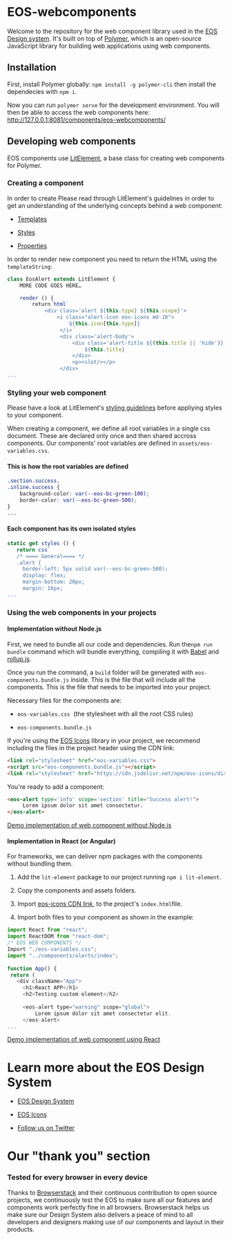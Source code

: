 # EOS-webcomponents

Welcome to the repository for the web component library used in the [EOS Design system](https://gitlab.com/SUSE-UIUX/eos). It's built on top of [Polymer](https://www.polymer-project.org/), which is an open-source JavaScript library for building web applications using web components.

## Installation

First, install Polymer globally:  `npm install -g polymer-cli` then install the dependecies with `npm i`.

Now you can run `polymer serve` for the development environment. You will then be able to access the web components here: http://127.0.0.1:8081/components/eos-webcomponents/

## Developing web components

EOS components use [LitElement](https://lit-element.polymer-project.org/), a base class for creating web components for Polymer.

### Creating a component

In order to create Please read through LitElement's guidelines in order to get an understanding of  the underlying concepts behind a web component:

* [Templates](https://lit-element.polymer-project.org/guide/templates)

* [Styles](https://lit-element.polymer-project.org/guide/styles)

* [Properties](https://lit-element.polymer-project.org/guide/properties)

In order to render new component you need to return  the HTML using the  `templateString`:

```javascript
class EosAlert extends LitElement {
    MORE CODE GOES HERE…

    render () {
        return html`
            <div class='alert ${this.type} ${this.scope}'>
                <i class="alert-icon eos-icons md-18">
                    ${this.icon[this.type]}
                 </i>
                 <div class='alert-body'>
                     <div class='alert-title ${(this.title || 'hide')}'>
                         ${this.title}
                     </div>
                     <p><slot/></p>
                 </div> 
...
```

### Styling your web component

Please have a look at LitElement's [styling guidelines](https://lit-element.polymer-project.org/guide/styles) before appliying styles to your component.

When creating a component, we define all root variables in a single css document. These are declared only once and then shared accross components. Our components' root variables are defined in `assets/eos-variables.css`.

#### This is how the root variables are defined

```css
.section.success,
.inline.success {
    background-color: var(--eos-bc-green-100);
    border-color: var(--eos-bc-green-500);
}
...
```

#### Each component has its own isolated styles

```javascript
static get styles () {
   return css`
   /* ==== General==== */
   .alert {
     border-left: 5px solid var(--eos-bc-green-500);
     display: flex;
     margin-bottom: 20px;
     margin: 16px;
...
```

### Using the web components in your projects

#### Implementation without Node.js

First, we need to bundle all our code and dependencies. Run the`npm run bundle` command which will bundle everything, compiling it with [Babel](https://babeljs.io/) and [rollup.js](https://rollupjs.org/).

Once you run the command, a `build` folder will be generated with `eos-components.bundle.js` inside. This is the file that will include all the components. This is the file that needs to be imported into your project.

Necessary files for the components are: 

- `eos-variables.css`  (the stylesheet with all the root CSS rules)

- `eos-components.bundle.js`

If you're using the [EOS Icons](icons.eosdesignsystem.com/) library in your project, we recommend including the files in the project header using the CDN link:

```html
<link rel="stylesheet" href="eos-variables.css">
<script src="eos-components.bundle.js"></script>
<link rel="stylesheet" href="https://cdn.jsdelivr.net/npm/eos-icons/dist/extended/css/eos-icons-extended.css" />
```

You're ready to add a component:

```html
<eos-alert type='info' scope='section' title="Success alert!">
     Lorem ipsum dolor sit amet consectetur.
</eos-alert>
```

[Demo implementation of web component without Node.js](https://codepen.io/en3sis/pen/abzqKPW)

#### Implementation in React (or Angular)

For frameworks, we can deliver npm packages with the components without bundling them.

1. Add the `lit-element` package to our project running `npm i lit-element`.

2. Copy the components and assets folders.

3. Import [eos-icons CDN link ](https://cdn.jsdelivr.net/npm/eos-icons/dist/extended/css/eos-icons-extended.css) to the project's `index.html`file.

4. Import both files to your component as shown in the example:

```javascript
import React from "react";
import ReactDOM from "react-dom";
/* EOS WEB COMPONENTS */
Import "./eos-variables.css";
import "../components/alerts/index";
 
function App() {
 return (
   <div className="App">
     <h1>React APP</h1>
     <h2>Testing custom element</h2>
 
     <eos-alert type="warning" scope="global">
         Lorem ipsum dolor sit amet consectetur elit. 
     </eos-alert>
...
```

[Demo implementation of web component using React](https://codesandbox.io/s/custom-component-react-pmfor)

# Learn more about the EOS Design System

* [EOS Design System](https://www.eosdesignsystem.com/)

* [EOS Icons](icons.eosdesignsystem.com/)

* [Follow us on Twitter](https://twitter.com/eosdesignsystem)

# Our "thank you" section

### Tested for every browser in every device

Thanks to [Browserstack](https://www.browserstack.com) and their continuous contribution to open source projects, we continuously test the EOS to make sure all our features and components work perfectly fine in all browsers.
Browserstack helps us make sure our Design System also delivers a peace of mind to all developers and designers making use of our components and layout in their products.


